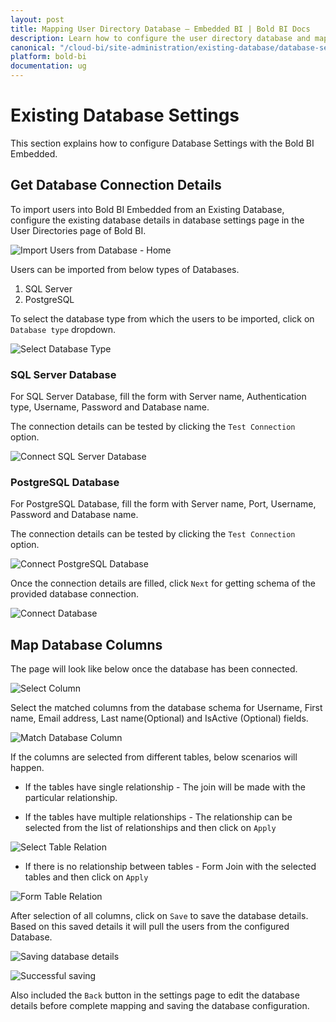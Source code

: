 ```yaml
---
layout: post
title: Mapping User Directory Database – Embedded BI | Bold BI Docs
description: Learn how to configure the user directory database and map the required columns to pull user details into Bold BI Embedded.
canonical: "/cloud-bi/site-administration/existing-database/database-settings/"
platform: bold-bi
documentation: ug
---
```


# Existing Database Settings

This section explains how to configure Database Settings with the Bold BI Embedded.

## Get Database Connection Details

To import users into Bold BI Embedded from an Existing Database, configure the existing database details in database settings page in the User Directories page of Bold BI. 

![Import Users from Database - Home](/static/assets/embedded/site-administration/images/import-users-home-page-new.png#width=60%)

Users can be imported from below types of Databases.

1. SQL Server
2. PostgreSQL

To select the database type from which the users to be imported, click on `Database type` dropdown.

![Select Database Type](/static/assets/embedded/site-administration/images/select-database-type-new.png#width=60%)
 
### SQL Server Database
 
For SQL Server Database, fill the form with Server name, Authentication type, Username, Password and Database name.
 
The connection details can be tested by clicking the `Test Connection` option.
  
![Connect SQL Server Database](/static/assets/embedded/site-administration/images/connect-database-sqlserver-new.png#width=60%)
 
### PostgreSQL Database
 
For PostgreSQL Database, fill the form with Server name, Port, Username, Password and Database name.
 
The connection details can be tested by clicking the `Test Connection` option.
 
![Connect PostgreSQL Database](/static/assets/embedded/site-administration/images/connect-database-postgresql-new.png#width=60%)
 
Once the connection details are filled, click `Next` for getting schema of the provided database connection.

![Connect Database](/static/assets/embedded/site-administration/images/connect-database-new.png)

## Map Database Columns

The page will look like below once the database has been connected.

![Select Column](/static/assets/embedded/site-administration/images/database-select-columns-new.png)

Select the matched columns from the database schema for Username, First name, Email address, Last name(Optional) and IsActive (Optional) fields.

![Match Database Column](/static/assets/embedded/site-administration/images/match-database-columns-new.png)

If the columns are selected from different tables, below scenarios will happen.

* If the tables have single relationship - The join will be made with the particular relationship.

* If the tables have multiple relationships - The relationship can be selected from the list of relationships and then click on `Apply`

![Select Table Relation](/static/assets/embedded/site-administration/images/select-relation.png)

* If there is no relationship between tables - Form Join with the selected tables and then click on `Apply`

![Form Table Relation](/static/assets/embedded/site-administration/images/form-relation.png#width=60%)

After selection of all columns, click on `Save` to save the database details. Based on this saved details it will pull the users from the configured Database.

![Saving database details](/static/assets/embedded/site-administration/images/save-database-details.png)


![Successful saving](/static/assets/embedded/site-administration/images/database-details-saved.png#width=55%)

Also included the `Back` button in the settings page to edit the database details before complete mapping and saving the database configuration.